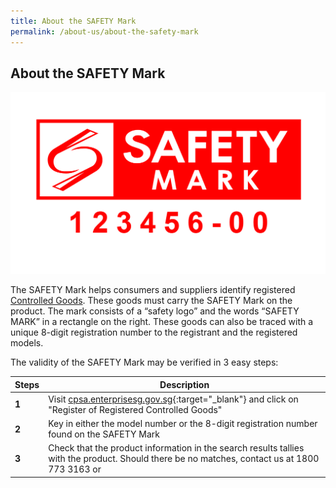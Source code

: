 ```yaml
---
title: About the SAFETY Mark
permalink: /about-us/about-the-safety-mark
---
```

## About the SAFETY Mark

![safety mark](/images/about-us/safety-mark.jpg)

The SAFETY Mark helps consumers and suppliers identify registered [Controlled Goods](/about-us/about-controlled-goods). These goods must carry the SAFETY Mark on the product. The mark consists of a “safety logo” and the words “SAFETY MARK” in a rectangle on the right. These goods can also be traced with a unique 8-digit registration number to the registrant and the registered models. 

The validity of the SAFETY Mark may be verified in 3 easy steps:

| Steps | Description                                                                                                                                   |
|-------|-----------------------------------------------------------------------------------------------------------------------------------------------|
| **1**   | Visit [cpsa.enterprisesg.gov.sg][1]{:target="_blank"} and click on "Register of Registered Controlled Goods"                                  |
| **2**   | Key in either the model number or the 8-digit registration number found on the SAFETY Mark                                                    |
| **3**   | Check that the product information in the search results tallies with the product. Should there be no matches, contact us at 1800 773 3163 or |

[1]: cpsa.enterprisesg.gov.sg
